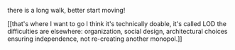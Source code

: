 there is a long walk, better start moving!

[[that's where I want to go
I think it's technically doable, it's called LOD
the difficulties are elsewhere: organization, social design, architectural choices ensuring independence, not re-creating another monopol.]]